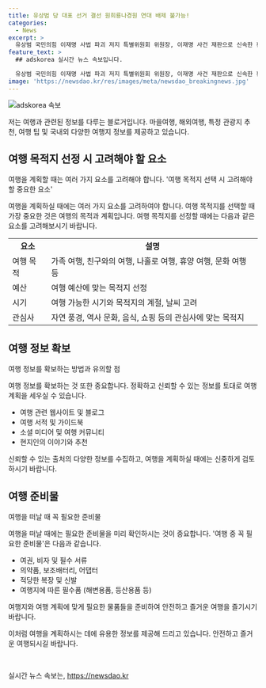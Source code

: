 ```yaml
---
title: 유상범 당 대표 선거 결선 원희룡나경원 연대 배제 불가능!
categories:
  - News
excerpt: >
  유상범 국민의힘 이재명 사법 파괴 저지 특별위원회 위원장, 이재명 사건 재판으로 신속한 판결 촉구 위해 대법원을 방문. 친윤 계열 유 의원, 나경원, 원희룡과의 결선 투표 가능성 언급. 지지 그룹 중첩, 한동훈 대세론 여론조사상 유효성 언급. 채상병 특검법과 당 내 러닝메이트 논란에 관한 의견 밝히며, 국민의힘 당 대표 선거 후보진과 결선 투표 과정 설명.
feature_text: >
  ## adskorea 실시간 뉴스 속보입니다.

  유상범 국민의힘 이재명 사법 파괴 저지 특별위원회 위원장, 이재명 사건 재판으로 신속한 판결 촉구 위해 대법원을 방문. 친윤 계열 유 의원, 나경원, 원희룡과의 결선 투표 가능성 언급. 지지 그룹 중첩, 한동훈 대세론 여론조사상 유효성 언급. 채상병 특검법과 당 내 러닝메이트 논란에 관한 의견 밝히며, 국민의힘 당 대표 선거 후보진과 결선 투표 과정 설명.
image: 'https://newsdao.kr/res/images/meta/newsdao_breakingnews.jpg'
---
```


<p><img src="https://newsdao.kr/res/images/meta/newsdao_breakingnews.jpg" alt="adskorea 속보" /></p>

<p>저는 여행과 관련된 정보를 다루는 블로거입니다. 마을여행, 해외여행, 특정 관광지 추천, 여행 팁 및 국내외 다양한 여행지 정보를 제공하고 있습니다.</p>

<h2 data-ke-size="size26">여행 목적지 선정 시 고려해야 할 요소</h2>

<p data-ke-size="size16">여행을 계획할 때는 여러 가지 요소를 고려해야 합니다. '여행 목적지 선택 시 고려해야 할 중요한 요소'</p>

<p>여행을 계획하실 때에는 여러 가지 요소를 고려하여야 합니다. 여행 목적지를 선택할 때 가장 중요한 것은 여행의 목적과 계획입니다. 여행 목적지를 선정할 때에는 다음과 같은 요소를 고려해보시기 바랍니다.</p>

<table>
  <tr>
    <td style="text-align: center; height: 17px;"><b>요소</b></td>
    <td style="text-align: center; height: 17px;"><b>설명</b></td>
  </tr>
  <tr>
    <td style="text-align: left;">여행 목적</td>
    <td style="text-align: left;">가족 여행, 친구와의 여행, 나홀로 여행, 휴양 여행, 문화 여행 등</td>
  </tr>
  <tr>
    <td style="text-align: left;">예산</td>
    <td style="text-align: left;">여행 예산에 맞는 목적지 선정</td>
  </tr>
  <tr>
    <td style="text-align: left;">시기</td>
    <td style="text-align: left;">여행 가능한 시기와 목적지의 계절, 날씨 고려</td>
  </tr>
  <tr>
    <td style="text-align: left;">관심사</td>
    <td style="text-align: left;">자연 풍경, 역사 문화, 음식, 쇼핑 등의 관심사에 맞는 목적지</td>
  </tr>
</table>

<h2 data-ke-size="size26">여행 정보 확보</h2>

<p data-ke-size="size16">여행 정보를 확보하는 방법과 유의할 점</p>

<p>여행 정보를 확보하는 것 또한 중요합니다. 정확하고 신뢰할 수 있는 정보를 토대로 여행 계획을 세우실 수 있습니다.</p>

<ul>
  <li>여행 관련 웹사이트 및 블로그</li>
  <li>여행 서적 및 가이드북</li>
  <li>소셜 미디어 및 여행 커뮤니티</li>
  <li>현지인의 이야기와 추천</li>
</ul>

<p>신뢰할 수 있는 출처의 다양한 정보를 수집하고, 여행을 계획하실 때에는 신중하게 검토하시기 바랍니다.</p>

<h2 data-ke-size="size26">여행 준비물</h2>

<p data-ke-size="size16">여행을 떠날 때 꼭 필요한 준비물</p>

<p>여행을 떠날 때에는 필요한 준비물을 미리 확인하시는 것이 중요합니다. '여행 중 꼭 필요한 준비물'은 다음과 같습니다.</p>

<ul>
  <li>여권, 비자 및 필수 서류</li>
  <li>의약품, 보조배터리, 어댑터</li>
  <li>적당한 복장 및 신발</li>
  <li>여행지에 따른 필수품 (해변용품, 등산용품 등)</li>
</ul>

<p>여행지와 여행 계획에 맞게 필요한 물품들을 준비하여 안전하고 즐거운 여행을 즐기시기 바랍니다.</p>

<p>이처럼 여행을 계획하시는 데에 유용한 정보를 제공해 드리고 있습니다. 안전하고 즐거운 여행되시길 바랍니다.</p>

<p data-ke-size="size16">&nbsp;</p>
실시간 뉴스 속보는, <a href="https://newsdao.kr" rel="dofollow">https://newsdao.kr</a>


